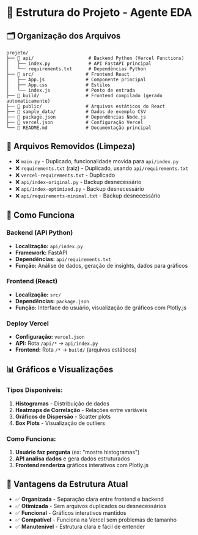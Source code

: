 # 📁 Estrutura do Projeto - Agente EDA

## 🗂️ Organização dos Arquivos

```
projeto/
├── 📁 api/                    # Backend Python (Vercel Functions)
│   ├── index.py              # API FastAPI principal
│   └── requirements.txt      # Dependências Python
├── 📁 src/                   # Frontend React
│   ├── App.js               # Componente principal
│   ├── App.css              # Estilos
│   └── index.js             # Ponto de entrada
├── 📁 build/                 # Frontend compilado (gerado automaticamente)
├── 📁 public/                # Arquivos estáticos do React
├── 📁 sample_data/           # Dados de exemplo CSV
├── 📄 package.json           # Dependências Node.js
├── 📄 vercel.json            # Configuração Vercel
└── 📄 README.md              # Documentação principal
```

## 🔧 Arquivos Removidos (Limpeza)

- ❌ `main.py` - Duplicado, funcionalidade movida para `api/index.py`
- ❌ `requirements.txt` (raiz) - Duplicado, usando `api/requirements.txt`
- ❌ `vercel-requirements.txt` - Duplicado
- ❌ `api/index-original.py` - Backup desnecessário
- ❌ `api/index-optimized.py` - Backup desnecessário
- ❌ `api/requirements-minimal.txt` - Backup desnecessário

## 🚀 Como Funciona

### Backend (API Python)
- **Localização:** `api/index.py`
- **Framework:** FastAPI
- **Dependências:** `api/requirements.txt`
- **Função:** Análise de dados, geração de insights, dados para gráficos

### Frontend (React)
- **Localização:** `src/`
- **Dependências:** `package.json`
- **Função:** Interface do usuário, visualização de gráficos com Plotly.js

### Deploy Vercel
- **Configuração:** `vercel.json`
- **API:** Rota `/api/*` → `api/index.py`
- **Frontend:** Rota `/*` → `build/` (arquivos estáticos)

## 📊 Gráficos e Visualizações

### Tipos Disponíveis:
1. **Histogramas** - Distribuição de dados
2. **Heatmaps de Correlação** - Relações entre variáveis
3. **Gráficos de Dispersão** - Scatter plots
4. **Box Plots** - Visualização de outliers

### Como Funciona:
1. **Usuário faz pergunta** (ex: "mostre histogramas")
2. **API analisa dados** e gera dados estruturados
3. **Frontend renderiza** gráficos interativos com Plotly.js

## 🎯 Vantagens da Estrutura Atual

- ✅ **Organizada** - Separação clara entre frontend e backend
- ✅ **Otimizada** - Sem arquivos duplicados ou desnecessários
- ✅ **Funcional** - Gráficos interativos mantidos
- ✅ **Compatível** - Funciona na Vercel sem problemas de tamanho
- ✅ **Manutenível** - Estrutura clara e fácil de entender
